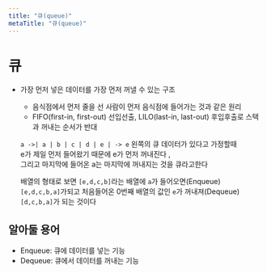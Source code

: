 ```yaml
---
title: "큐(queue)"
metaTitle: "큐(queue)"
---
```


# 큐

* 가장 먼저 넣은 데이터를 가장 먼저 꺼낼 수 있는 구조 
    * 음식점에서 먼저 줄을 선 사람이 먼저 음식점에 들어가는 것과 같은 원리
    * FIFO(first-in, first-out) 선입선출, LILO(last-in, last-out) 후입후출로 스택과 꺼내는 순서가 반대

    `a ->| a | b | c | d | e | -> e` 왼쪽의 큐 데이터가 있다고 가정할때  
    e가 제일 먼저 들어왔기 때문에 e가 먼저 꺼내진다 ,  
    그리고 마지막에 들어온 a는 마지막에 꺼내지는 것을 큐라고한다

    배열의 형태로 보면 `[e,d,c,b]`라는 배열에 `a`가 들어오면(Enqueue)  
    `[e,d,c,b,a]`가되고 처음들어온 0번째 배열의 값인 `e`가 꺼내져(Dequeue)  
    `[d,c,b,a]`가 되는 것이다

 
## 알아둘 용어

- Enqueue: 큐에 데이터를 넣는 기능
- Dequeue: 큐에서 데이터를 꺼내는 기능

 